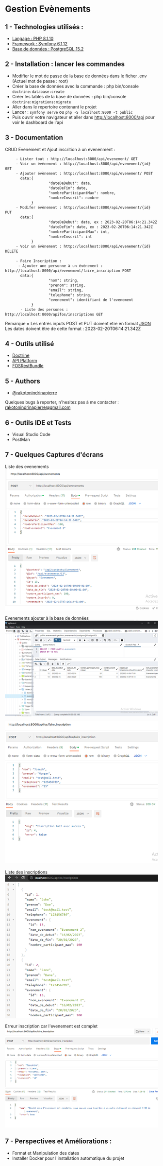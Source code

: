 # Gestion Evènements


## 1 - Technologies utilisés :

 - [Langage : PHP 8.1.10](https://www.php.net/releases/8.1/en.php)
 - [Framework : Symfony 6.1.12](https://symfony.com/doc/current/index.html)
 - [Base de données : PostgreSQL 15.2](https://www.postgresql.org/docs/current/index.html)


## 2 - Installation : lancer les commandes

 - Modifier le mot de passe de la base de données dans le ficher .env (Actuel mot de passe : root)
 - Créer la base de données avec la commande : php bin/console `doctrine:database:create`
 - Créer les tables de la base de données : php bin/console `doctrine:migrations:migrate`
 - Aller dans le repertoire contenant le projet
 - Lancer : `symfony serve` ou `php -S localhost:8000 -t public`
 - Puis ouvrir votre navigateur et aller dans [http://localhost:8000/api](http://localhost:8000/api) pour voir le dashboard de l'api

 




## 3 - Documentation

CRUD Evenement et Ajout inscrition à un evenenment :
         
         - Lister tout : http://localhost:8000/api/evenement/ GET
         - Voir un évènement : http://localhost:8000/api/evenement/{id} GET
         - Ajouter évènement : http://localhost:8000/api/evenement/ POST 
           data:{
                        "dateDeDebut": date,
                        "dateDeFin": date,
                        "nombreParticipantMax": nombre,
                        "nombreInscrit": nombre
                }
         - Modifer évènement : http://localhost:8000/api/evenement/{id} PUT 
           data:{
                        "dateDeDebut": date, ex : 2023-02-20T06:14:21.342Z
                        "dateDeFin": date, ex : 2023-02-20T06:14:21.342Z
                        "nombreParticipantMax": int,
                        "nombreInscrit": int
                }
         - Voir un évènement : http://localhost:8000/api/evenement/{id} DELETE

         - Faire Inscription :
          - Ajouter une personne à un évènement : http://localhost:8000/api/evenement/faire_inscription POST 
           data:{
                        "nom": string,
                        "prenom": string,
                        "email": string,
                        "telephone": string,
                        "evenement": identifiant de l'evenement
                }
           - Liste des persones : http://localhost:8000/apifos/inscriptions GET


Remarque = Les entrés inputs POST et PUT doivent etre en format [JSON](https://developer.mozilla.org/fr/docs/Learn/JavaScript/Objects/JSON)
Les dates doivent être de cette format : 2023-02-20T06:14:21.342Z

## 4 - Outils utilisé
 - [Doctrine](https://symfony.com/doc/current/doctrine.html)
 - [API Platform](https://api-platform.com/)
 - [FOSRestBundle](https://github.com/FriendsOfSymfony/FOSRestBundle)
## 5 - Authors

- [@rakotonindrinapierre](https://www.github.com/rakotonindrinapierre)

Quelques bugs à reporter, n'hesitez pas à me contacter : [rakotonindrinapierre@gmail.com](mailto:rakotonindrinapierre@gmail.com)

## 6 - Outils IDE et Tests

 - Visual Studio Code
 - PostMan
## 7 - Quelques Captures d'écrans

Liste des evenements
![Liste des evenements](https://raw.githubusercontent.com/pierrealexandre1995/gestion-evenements/main/screenshots/1.png)


Evenements ajouter à la base de données
![Evenements ajouter à la base de données](https://raw.githubusercontent.com/pierrealexandre1995/gestion-evenements/main/screenshots/2.png)

![Faire Inscription](https://raw.githubusercontent.com/pierrealexandre1995/gestion-evenements/main/screenshots/4.png)


Liste des inscriptions
![Liste des inscriptions](https://raw.githubusercontent.com/pierrealexandre1995/gestion-evenements/main/screenshots/5.png)


Erreur inscription car l'evenement est complet
![Erreur inscription car l'evenement est complet](https://raw.githubusercontent.com/pierrealexandre1995/gestion-evenements/main/screenshots/6.png)



## 7 - Perspectives et Améliorations :

 - Format et Manipulation des dates
 - Installer Docker pour l'installation automatique du projet

